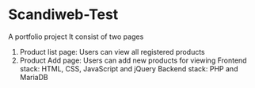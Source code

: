 # Scandiweb-Test
A portfolio project
It consist of two pages
1) Product list page: Users can view all registered products
2) Product Add page: Users can add new products for viewing
Frontend stack: HTML, CSS, JavaScript and jQuery
Backend stack: PHP and MariaDB
